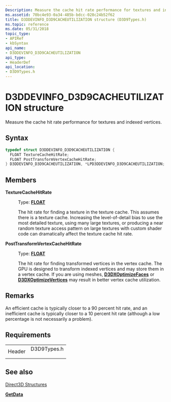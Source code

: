 ```yaml
---
Description: Measure the cache hit rate performance for textures and indexed vertices.
ms.assetid: 70bc4e93-0a34-485b-bdcc-028c24b52f62
title: D3DDEVINFO_D3D9CACHEUTILIZATION structure (D3D9Types.h)
ms.topic: reference
ms.date: 05/31/2018
topic_type:
- APIRef
- kbSyntax
api_name:
- D3DDEVINFO_D3D9CACHEUTILIZATION
api_type:
- HeaderDef
api_location:
- D3D9Types.h
---
```


# D3DDEVINFO\_D3D9CACHEUTILIZATION structure

Measure the cache hit rate performance for textures and indexed vertices.

## Syntax


```C++
typedef struct D3DDEVINFO_D3D9CACHEUTILIZATION {
  FLOAT TextureCacheHitRate;
  FLOAT PostTransformVertexCacheHitRate;
} D3DDEVINFO_D3D9CACHEUTILIZATION, *LPD3DDEVINFO_D3D9CACHEUTILIZATION;
```



## Members

<dl> <dt>

**TextureCacheHitRate**
</dt> <dd>

Type: **[**FLOAT**](https://msdn.microsoft.com/library/Aa383751(v=VS.85).aspx)**

</dd> <dd>

The hit rate for finding a texture in the texture cache. This assumes there is a texture cache. Increasing the level-of-detail bias to use the most detailed texture, using many large textures, or producing a near random texture access pattern on large textures with custom shader code can dramatically affect the texture cache hit rate.

</dd> <dt>

**PostTransformVertexCacheHitRate**
</dt> <dd>

Type: **[**FLOAT**](https://msdn.microsoft.com/library/Aa383751(v=VS.85).aspx)**

</dd> <dd>

The hit rate for finding transformed vertices in the vertex cache. The GPU is designed to transform indexed vertices and may store them in a vertex cache. If you are using meshes, [**D3DXOptimizeFaces**](d3dxoptimizefaces.md) or [**D3DXOptimizeVertices**](d3dxoptimizevertices.md) may result in better vertex cache utilization.

</dd> </dl>

## Remarks

An efficient cache is typically closer to a 90 percent hit rate, and an inefficient cache is typically closer to a 10 percent hit rate (although a low percentage is not necessarily a problem).

## Requirements



|                   |                                                                                        |
|-------------------|----------------------------------------------------------------------------------------|
| Header<br/> | <dl> <dt>D3D9Types.h</dt> </dl> |



## See also

<dl> <dt>

[Direct3D Structures](dx9-graphics-reference-d3d-structures.md)
</dt> <dt>

[**GetData**](https://msdn.microsoft.com/library/Bb205873(v=VS.85).aspx)
</dt> </dl>

 

 




